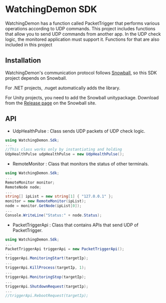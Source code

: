 # WatchingDemon SDK

WatchingDemon has a function called PacketTrigger that performs various operations according to UDP commands. This project includes functions that allow you to send UDP commands from another app.
In the UDP check logic, the monitored application must support it. Functions for that are also included in this project



## Installation

WatchingDemon's communication protocol follows [Snowball](https://github.com/nakky/Snowball), so this SDK project depends on Snowball. 

For .NET projects, .nuget automatically adds the library.

For Unity projects, you need to add the Snowball unitypackage. Download from the [Release page](https://github.com/nakky/Snowball/releases) on the Snowball site.

## API

 - UdpHealthPulse : Class sends UDP packets of UDP check logic.
```csharp
using WatchingDemon.Sdk;
...
//This class works only by instantiating and holding
UdpHealthPulse udpHealthPulse = new UdpHealthPulse();
```

 - RemoteMonitor : Class that monitors the status of other terminals.
```csharp
using WatchingDemon.Sdk;
...
RemoteMonitor monitor;
RemoteNode node;
...
string[] ipList = new string[1] { "127.0.0.1" };
monitor = new RemoteMonitor(ipList);
node = monitor.GetNode(ipList[0]);
...
Console.WriteLine("Status:" + node.Status);
```

 - PacketTriggerApi : Class that contains APIs that send UDP of PacketTrigger.

```csharp
using WatchingDemon.Sdk;
...
PacketTriggerApi triggerApi = new PacketTriggerApi();
...
triggerApi.MonitoringStart(targetIp);
...
triggerApi.KillProcess(targetIp, 1);
...
triggerApi.MonitoringStop(targetIp);
...
triggerApi.ShutdownRequest(targetIp);
...
//triggerApi.RebootRequest(targetIp);
```